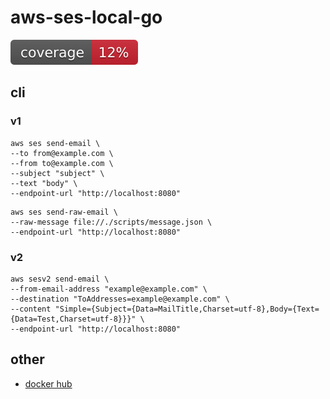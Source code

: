 # aws-ses-local-go

![coverage](https://raw.githubusercontent.com/k-narusawa/aws-ses-local-go/badges/.badges/main/coverage.svg)

## cli

### v1

```shell
aws ses send-email \
--to from@example.com \
--from to@example.com \
--subject "subject" \
--text "body" \
--endpoint-url "http://localhost:8080"
```

```shell
aws ses send-raw-email \
--raw-message file://./scripts/message.json \
--endpoint-url "http://localhost:8080"
```

### v2

```shell
aws sesv2 send-email \
--from-email-address "example@example.com" \
--destination "ToAddresses=example@example.com" \
--content "Simple={Subject={Data=MailTitle,Charset=utf-8},Body={Text={Data=Test,Charset=utf-8}}}" \
--endpoint-url "http://localhost:8080"
```

## other
- [docker hub](https://hub.docker.com/repository/docker/19992240/aws-ses-local-go/general)
